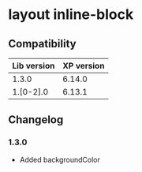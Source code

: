 # layout inline-block

## Compatibility

| Lib version | XP version |
| ----------- | ---------- |
| 1.3.0 | 6.14.0 |
| 1.[0-2].0 | 6.13.1 |

## Changelog

### 1.3.0

* Added backgroundColor
